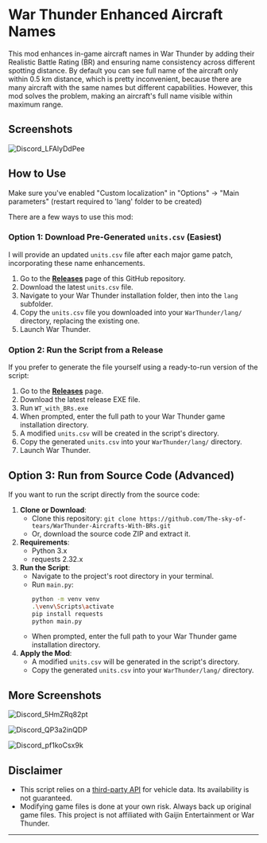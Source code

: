 # War Thunder Enhanced Aircraft Names

This mod enhances in-game aircraft names in War Thunder by adding their Realistic Battle Rating (BR) and ensuring name consistency across different spotting distance. By default you can see full name of the aircraft only within 0.5 km distance, which is pretty inconvenient, because there are many aircraft with the same names but different capabilities. However, this mod solves the problem, making an aircraft's full name visible within maximum range.

## Screenshots

![Discord_LFAlyDdPee](https://github.com/user-attachments/assets/ed2125a9-24fd-42b5-8148-843c5a8844b6)

## How to Use

Make sure you've enabled "Custom localization" in "Options" -> "Main parameters" (restart required to 'lang' folder to be created)

There are a few ways to use this mod:

### Option 1: Download Pre-Generated `units.csv` (Easiest)

I will provide an updated `units.csv` file after each major game patch, incorporating these name enhancements.
1.  Go to the [**Releases**](https://github.com/The-sky-of-tears/WarThunder-Aircrafts-With-BRs/releases/tag/main) page of this GitHub repository.
2.  Download the latest `units.csv` file.
3.  Navigate to your War Thunder installation folder, then into the `lang` subfolder.
4.  Copy the `units.csv` file you downloaded into your `WarThunder/lang/` directory, replacing the existing one.
5.  Launch War Thunder.

### Option 2: Run the Script from a Release

If you prefer to generate the file yourself using a ready-to-run version of the script:
1.  Go to the [**Releases**](https://github.com/The-sky-of-tears/WarThunder-Aircrafts-With-BRs/releases/tag/main) page.
2.  Download the latest release EXE file.
3.  Run `WT_with_BRs.exe`
4.  When prompted, enter the full path to your War Thunder game installation directory.
5.  A modified `units.csv` will be created in the script's directory.
6.  Copy the generated `units.csv` into your `WarThunder/lang/` directory.
7.  Launch War Thunder.

## Option 3: Run from Source Code (Advanced)

If you want to run the script directly from the source code:
1.  **Clone or Download**:
    * Clone this repository: `git clone https://github.com/The-sky-of-tears/WarThunder-Aircrafts-With-BRs.git`
    * Or, download the source code ZIP and extract it.
2.  **Requirements**:
    * Python 3.x
    * requests 2.32.x
3.  **Run the Script**:
    * Navigate to the project's root directory in your terminal.
    * Run `main.py`:
        ```bash
        python -m venv venv
        .\venv\Scripts\activate
        pip install requests
        python main.py
        ```
    * When prompted, enter the full path to your War Thunder game installation directory.
4.  **Apply the Mod**:
    * A modified `units.csv` will be generated in the script's directory.
    * Copy the generated `units.csv` into your `WarThunder/lang/` directory.

## More Screenshots

![Discord_5HmZRq82pt](https://github.com/user-attachments/assets/ef279f18-9b94-40c1-9509-67dbe5ca45f0)

![Discord_QP3a2inQDP](https://github.com/user-attachments/assets/23ee7826-988c-4a79-bbcc-ff1dc5b7b631)

![Discord_pf1koCsx9k](https://github.com/user-attachments/assets/275160fc-1b3b-4c8c-bc78-c7ebb4ce5ed2)

## Disclaimer

* This script relies on a [third-party API](https://github.com/Sgambe33/WarThunder-Vehicles-API) for vehicle data. Its availability is not guaranteed.
* Modifying game files is done at your own risk. Always back up original game files. This project is not affiliated with Gaijin Entertainment or War Thunder.

---
